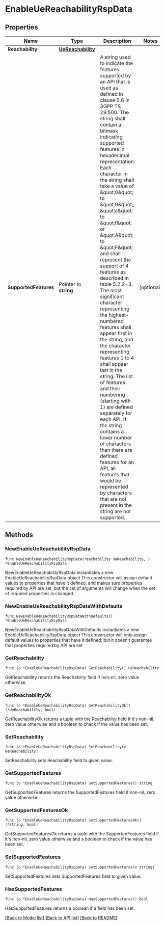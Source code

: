 # EnableUeReachabilityRspData

## Properties

Name | Type | Description | Notes
------------ | ------------- | ------------- | -------------
**Reachability** | [**UeReachability**](UeReachability.md) |  | 
**SupportedFeatures** | Pointer to **string** | A string used to indicate the features supported by an API that is used as defined in clause  6.6 in 3GPP TS 29.500. The string shall contain a bitmask indicating supported features in  hexadecimal representation Each character in the string shall take a value of \&quot;0\&quot; to \&quot;9\&quot;,  \&quot;a\&quot; to \&quot;f\&quot; or \&quot;A\&quot; to \&quot;F\&quot; and shall represent the support of 4 features as described in  table 5.2.2-3. The most significant character representing the highest-numbered features shall  appear first in the string, and the character representing features 1 to 4 shall appear last  in the string. The list of features and their numbering (starting with 1) are defined  separately for each API. If the string contains a lower number of characters than there are  defined features for an API, all features that would be represented by characters that are not  present in the string are not supported.  | [optional] 

## Methods

### NewEnableUeReachabilityRspData

`func NewEnableUeReachabilityRspData(reachability UeReachability, ) *EnableUeReachabilityRspData`

NewEnableUeReachabilityRspData instantiates a new EnableUeReachabilityRspData object
This constructor will assign default values to properties that have it defined,
and makes sure properties required by API are set, but the set of arguments
will change when the set of required properties is changed

### NewEnableUeReachabilityRspDataWithDefaults

`func NewEnableUeReachabilityRspDataWithDefaults() *EnableUeReachabilityRspData`

NewEnableUeReachabilityRspDataWithDefaults instantiates a new EnableUeReachabilityRspData object
This constructor will only assign default values to properties that have it defined,
but it doesn't guarantee that properties required by API are set

### GetReachability

`func (o *EnableUeReachabilityRspData) GetReachability() UeReachability`

GetReachability returns the Reachability field if non-nil, zero value otherwise.

### GetReachabilityOk

`func (o *EnableUeReachabilityRspData) GetReachabilityOk() (*UeReachability, bool)`

GetReachabilityOk returns a tuple with the Reachability field if it's non-nil, zero value otherwise
and a boolean to check if the value has been set.

### SetReachability

`func (o *EnableUeReachabilityRspData) SetReachability(v UeReachability)`

SetReachability sets Reachability field to given value.


### GetSupportedFeatures

`func (o *EnableUeReachabilityRspData) GetSupportedFeatures() string`

GetSupportedFeatures returns the SupportedFeatures field if non-nil, zero value otherwise.

### GetSupportedFeaturesOk

`func (o *EnableUeReachabilityRspData) GetSupportedFeaturesOk() (*string, bool)`

GetSupportedFeaturesOk returns a tuple with the SupportedFeatures field if it's non-nil, zero value otherwise
and a boolean to check if the value has been set.

### SetSupportedFeatures

`func (o *EnableUeReachabilityRspData) SetSupportedFeatures(v string)`

SetSupportedFeatures sets SupportedFeatures field to given value.

### HasSupportedFeatures

`func (o *EnableUeReachabilityRspData) HasSupportedFeatures() bool`

HasSupportedFeatures returns a boolean if a field has been set.


[[Back to Model list]](../README.md#documentation-for-models) [[Back to API list]](../README.md#documentation-for-api-endpoints) [[Back to README]](../README.md)



